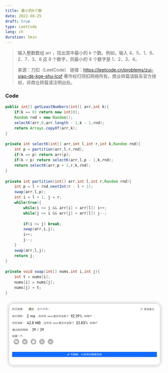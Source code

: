 ```yaml
---
title: 最小的k个数
date: 2022-08-25
draft: true
type: LeetCode
lang: zh
duration: 5min
---
```


> 输入整数数组 arr ，找出其中最小的 k 个数。例如，输入 4、5、1、6、2、7、3、8 这 8 个数字，则最小的 4 个数字是 1、2、3、4。
>
> 来源：力扣（LeetCode）
> 链接：https://leetcode.cn/problems/zui-xiao-de-kge-shu-lcof
> 著作权归领扣网络所有。商业转载请联系官方授权，非商业转载请注明出处。

### Code

```java
public int[] getLeastNumbers(int[] arr,int k){
    if(k == 0) return new int[0];
    Random rnd = new Random();
    selectK(arr,0,arr.length - 1,k - 1,rnd);
    return Arrays.copyOf(arr,k);
}

private int selectK(int[] arr,int l,int r,int k,Random rnd){
    int p = partition(arr,l,r,rnd);
    if(k == p) return arr[p];
    if(k < p) return selectK(arr,l,p - 1,k,rnd);
    return selectK(arr,p + 1,r,k,rnd);
}

private int partition(int[] arr,int l,int r,Random rnd){
    int p = l + rnd.nextInt(r - l + 1);
    swap(arr,l,p);
    int i = l + 1, j = r;
    while(true){
        while(i <= j && arr[i] < arr[l]) i++;
        while(j >= i && arr[j] > arr[l]) j--;

        if(i >= j) break;
        swap(arr,i,j);
        i++;
        j--;
    }
    swap(arr,l,j);
    return j;
}

private void swap(int[] nums,int i,int j){
    int t = nums[i];
    nums[i] = nums[j];
    nums[j] = t;
}
```

![Code](/public/images/leetcode/7-0.png)
